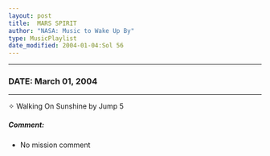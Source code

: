 ```yaml
---
layout: post
title:  MARS SPIRIT
author: "NASA: Music to Wake Up By"
type: MusicPlaylist
date_modified: 2004-01-04:Sol 56
---
```


----
### DATE: March 01, 2004
----
✧ Walking On Sunshine by Jump 5

##### Comment:
* No mission comment
